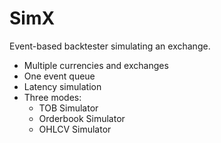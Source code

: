 # SimX

Event-based backtester simulating an exchange.
- Multiple currencies and exchanges 
- One event queue 
- Latency simulation 
- Three modes: 
    - TOB Simulator 
    - Orderbook Simulator 
    - OHLCV Simulator